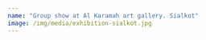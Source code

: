 ```yaml
---
name: "Group show at Al Karamah art gallery. Sialkot"
image: /img/media/exhibition-sialkot.jpg
---
```

